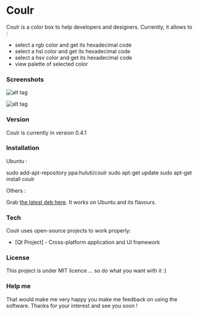 # Coulr

Coulr is a color box to help developers and designers. Currently, it allows to :

  - select a rgb color and get its hexadecimal code
  - select a hsl color and get its hexadecimal code
  - select a hsv color and get its hexadecimal code
  - view palette of selected color

### Screenshots

![alt tag](http://pix.toile-libre.org/upload/original/1422816208.png)

![alt tag](http://pix.toile-libre.org/upload/original/1422816244.png)

### Version

Coulr is currently in version 0.4.1

### Installation

Ubuntu :

sudo add-apt-repository ppa:huluti/coulr
sudo apt-get update
sudo apt-get install coulr

Others :

Grab [the latest deb here](https://github.com/Huluti/Coulr/releases).
It works on Ubuntu and its flavours.

### Tech

Coulr uses open-source projects to work properly:

* [Qt Project] - Cross-platform application and UI framework

### License

This project is under MIT licence ... so do what you want with it :)

### Help me

That would make me very happy you make me feedback on using the software.
Thanks for your interest and see you soon !
